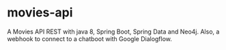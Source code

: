 # movies-api

A Movies API REST with java 8, Spring Boot, Spring Data and Neo4j. Also, a webhook to connect to a chatboot with Google Dialogflow.
